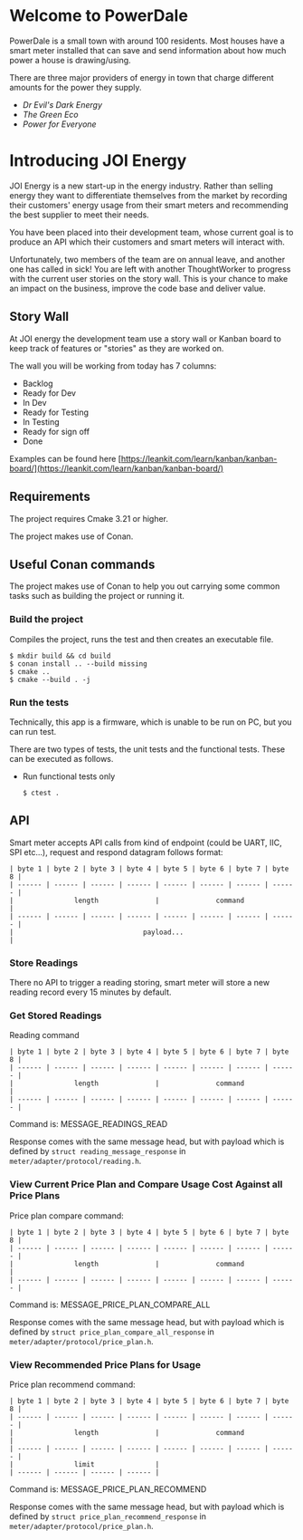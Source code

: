 # Welcome to PowerDale

PowerDale is a small town with around 100 residents. Most houses have a smart meter installed that can save and send
information about how much power a house is drawing/using.

There are three major providers of energy in town that charge different amounts for the power they supply.

- _Dr Evil's Dark Energy_
- _The Green Eco_
- _Power for Everyone_

# Introducing JOI Energy

JOI Energy is a new start-up in the energy industry. Rather than selling energy they want to differentiate themselves
from the market by recording their customers' energy usage from their smart meters and recommending the best supplier to
meet their needs.

You have been placed into their development team, whose current goal is to produce an API which their customers and
smart meters will interact with.

Unfortunately, two members of the team are on annual leave, and another one has called in sick! You are left with
another ThoughtWorker to progress with the current user stories on the story wall. This is your chance to make an impact
on the business, improve the code base and deliver value.

## Story Wall

At JOI energy the development team use a story wall or Kanban board to keep track of features or "stories" as they are
worked on.

The wall you will be working from today has 7 columns:

- Backlog
- Ready for Dev
- In Dev
- Ready for Testing
- In Testing
- Ready for sign off
- Done

Examples can be found
here [https://leankit.com/learn/kanban/kanban-board/](https://leankit.com/learn/kanban/kanban-board/)

## Requirements

The project requires Cmake 3.21 or
higher.

The project makes use of Conan.

## Useful Conan commands

The project makes use of Conan to help you out carrying some common tasks such as building
the project or running it.

### Build the project

Compiles the project, runs the test and then creates an executable file.

```shell
$ mkdir build && cd build
$ conan install .. --build missing
$ cmake ..
$ cmake --build . -j
```

### Run the tests

Technically, this app is a firmware, which is unable to be run on PC, but you can run test.

There are two types of tests, the unit tests and the functional tests. These can be executed as follows.

- Run functional tests only

  ```console
  $ ctest .
  ```

## API

Smart meter accepts API calls from kind of endpoint (could be UART, IIC, SPI etc...), request and respond datagram
follows format:

```
| byte 1 | byte 2 | byte 3 | byte 4 | byte 5 | byte 6 | byte 7 | byte 8 |
| ------ | ------ | ------ | ------ | ------ | ------ | ------ | ------ |
|               length              |              command              |
| ------ | ------ | ------ | ------ | ------ | ------ | ------ | ------ |
|                                payload...                             |
```

### Store Readings

There no API to trigger a reading storing, smart meter will store a new reading record every 15 minutes by default.

### Get Stored Readings

Reading command 

```
| byte 1 | byte 2 | byte 3 | byte 4 | byte 5 | byte 6 | byte 7 | byte 8 |
| ------ | ------ | ------ | ------ | ------ | ------ | ------ | ------ |
|               length              |              command              |
| ------ | ------ | ------ | ------ | ------ | ------ | ------ | ------ |
```

Command is: MESSAGE_READINGS_READ

Response comes with the same message head, but with payload which is defined by `struct reading_message_response` 
in `meter/adapter/protocol/reading.h`.

### View Current Price Plan and Compare Usage Cost Against all Price Plans

Price plan compare command:

```
| byte 1 | byte 2 | byte 3 | byte 4 | byte 5 | byte 6 | byte 7 | byte 8 |
| ------ | ------ | ------ | ------ | ------ | ------ | ------ | ------ |
|               length              |              command              |
| ------ | ------ | ------ | ------ | ------ | ------ | ------ | ------ |
```

Command is: MESSAGE_PRICE_PLAN_COMPARE_ALL

Response comes with the same message head, but with payload which is defined by `struct price_plan_compare_all_response`
in `meter/adapter/protocol/price_plan.h`.

### View Recommended Price Plans for Usage

Price plan recommend command:

```
| byte 1 | byte 2 | byte 3 | byte 4 | byte 5 | byte 6 | byte 7 | byte 8 |
| ------ | ------ | ------ | ------ | ------ | ------ | ------ | ------ |
|               length              |              command              |
| ------ | ------ | ------ | ------ | ------ | ------ | ------ | ------ |
|               limit               | 
| ------ | ------ | ------ | ------ |
```

Command is: MESSAGE_PRICE_PLAN_RECOMMEND

Response comes with the same message head, but with payload which is defined by `struct price_plan_recommend_response`
in `meter/adapter/protocol/price_plan.h`.
